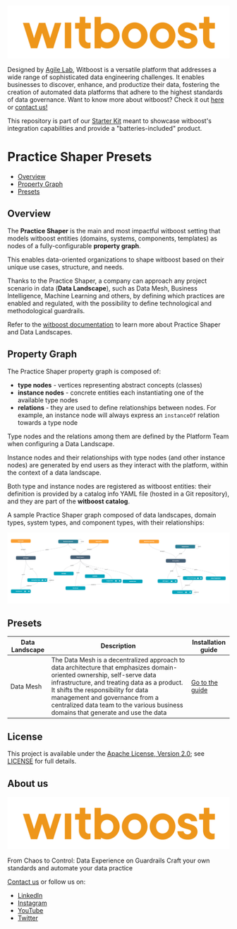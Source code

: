 <p align="center">
    <a href="https://www.agilelab.it/witboost">
        <img src="docs/img/witboost_logo.svg" alt="witboost" width=600>
    </a>
</p>

Designed by [Agile Lab](https://www.agilelab.it/), Witboost is a versatile platform that addresses a wide range of sophisticated data engineering challenges. It enables businesses to discover, enhance, and productize their data, fostering the creation of automated data platforms that adhere to the highest standards of data governance. Want to know more about witboost? Check it out [here](https://witboost.com/platform) or [contact us!](https://witboost.com/contact-us)

This repository is part of our [Starter Kit](https://github.com/agile-lab-dev/witboost-starter-kit) meant to showcase witboost's integration capabilities and provide a "batteries-included" product.

# Practice Shaper Presets

- [Overview](#overview)
- [Property Graph](#property-graph)
- [Presets](#presets)

## Overview

The **Practice Shaper** is the main and most impactful witboost setting that models witboost entities (domains, systems, components, templates) as nodes of a fully-configurable **property graph**.

This enables data-oriented organizations to shape witboost based on their unique use cases, structure, and needs.

Thanks to the Practice Shaper, a company can approach any project scenario in data (**Data Landscape**), such as Data Mesh, Business Intelligence, Machine Learning and others, by defining which practices are enabled and regulated, with the possibility to define technological and methodological guardrails.

Refer to the [witboost documentation](https://docs.witboost.agilelab.it) to learn more about Practice Shaper and Data Landscapes.

## Property Graph

The Practice Shaper property graph is composed of:

- **type nodes** - vertices representing abstract concepts (classes)
- **instance nodes** - concrete entities each instantiating one of the available type nodes
- **relations** - they are used to define relationships between nodes. For example, an instance node will always express an `instanceOf` relation towards a type node

Type nodes and the relations among them are defined by the Platform Team when configuring a Data Landscape.

Instance nodes and their relationships with type nodes (and other instance nodes) are generated by end users as they interact with the platform, within the context of a data landscape.

Both type and instance nodes are registered as witboost entities: their definition is provided by a catalog info YAML file (hosted in a Git repository), and they are part of the **witboost catalog**.

A sample Practice Shaper graph composed of data landscapes, domain types, system types, and component types, with their relationships:

![Sample property graph](./docs/img/sample-graph.png "A sample Practice Shaper graph")

## Presets

| Data Landscape | Description                                                                                                                                                                                                                                                                                                                           | Installation guide                                           |
| -------------- | ------------------------------------------------------------------------------------------------------------------------------------------------------------------------------------------------------------------------------------------------------------------------------------------------------------------------------------- | ------------------------------------------------------------ |
| Data Mesh      | The Data Mesh is a decentralized approach to data architecture that emphasizes domain-oriented ownership, self-serve data infrastructure, and treating data as a product. It shifts the responsibility for data management and governance from a centralized data team to the various business domains that generate and use the data | [Go to the guide](./src/data-landscapes/data-mesh/README.md) |

## License

This project is available under the [Apache License, Version 2.0](https://opensource.org/licenses/Apache-2.0); see [LICENSE](LICENSE) for full details.

## About us

<p align="center">
    <a href="https://www.witboost.com">
        <img src="docs/img/witboost_logo.svg" alt="Witboost" width=600>
    </a>
</p>

From Chaos to Control: Data Experience on Guardrails
Craft your own standards and automate your data practice

[Contact us](https://witboost.com/contact-us) or follow us on:
- [LinkedIn](https://www.linkedin.com/showcase/witboost/)
- [Instagram](https://www.instagram.com/agilelab_official/)
- [YouTube](https://www.youtube.com/channel/UCTWdhr7_4JmZIpZFhMdLzAA)
- [Twitter](https://twitter.com/agile__lab)
